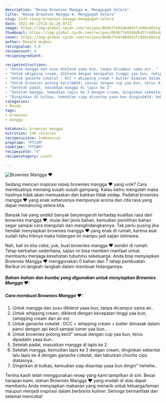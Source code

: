 ```yaml
---
description: "Resep Brownies Mangga ❤, Menggugah Selera"
title: "Resep Brownies Mangga ❤, Menggugah Selera"
slug: 1145-resep-brownies-mangga-menggugah-selera
date: 2021-06-13T15:42:29.971Z
image: https://img-global.cpcdn.com/recipes/0b9b77e93d8d643f/680x482cq70/brownies-mangga-❤-foto-resep-utama.jpg
thumbnail: https://img-global.cpcdn.com/recipes/0b9b77e93d8d643f/680x482cq70/brownies-mangga-❤-foto-resep-utama.jpg
cover: https://img-global.cpcdn.com/recipes/0b9b77e93d8d643f/680x482cq70/brownies-mangga-❤-foto-resep-utama.jpg
author: Ronald Hughes
ratingvalue: 3.8
reviewcount: 4
recipeingredient:

recipeinstructions:
- "Untuk mangga dan susu diblend yaaa bun, tanpa dicampur sama air.."
- "Untuk whipping cream, diblend dengan kecepatan tinggi yaa bun, (whipping cream dan air es)"
- "Untuk ganache cokelat : DCC + whipping cream + butter dimasak dalam panci dengan api kecil sampai lumer yaa bun.."
- "Untuk brownies potong kecil&#34; sesuai dengan cup yaa bun, terus dipadatin yaaa bun.."
- "Setelah padat, masukkan mangga di lapis ke 2"
- "Setelah mangga, kemudian lapis ke 3 dengan cream, dinginkan sebentar lalu lapis ke 4 dengan ganache cokelat, dan taburkan chocho cips diatasnya.."
- "Dinginkan di kulkas, kemudian siap disantap yaaa bun dingin&#34; hehehe.."
categories:
- Resep
tags:
- brownies
- mangga

katakunci: brownies mangga 
nutrition: 148 calories
recipecuisine: Indonesian
preptime: "PT11M"
cooktime: "PT50M"
recipeyield: "4"
recipecategory: Lunch

---
```



![Brownies Mangga ❤](https://img-global.cpcdn.com/recipes/0b9b77e93d8d643f/680x482cq70/brownies-mangga-❤-foto-resep-utama.jpg)

Sedang mencari inspirasi resep brownies mangga ❤ yang unik? Cara membuatnya memang susah-susah gampang. Kalau keliru mengolah maka hasilnya tidak akan memuaskan dan bahkan tidak sedap. Padahal brownies mangga ❤ yang enak seharusnya mempunyai aroma dan cita rasa yang dapat memancing selera kita.



Banyak hal yang sedikit banyak berpengaruh terhadap kualitas rasa dari brownies mangga ❤, mulai dari jenis bahan, kemudian pemilihan bahan segar sampai cara mengolah dan menghidangkannya. Tak perlu pusing jika hendak menyiapkan brownies mangga ❤ yang enak di rumah, karena asal sudah tahu triknya maka hidangan ini mampu jadi sajian istimewa.


Nah, kali ini kita coba, yuk, buat brownies mangga ❤ sendiri di rumah. Tetap berbahan sederhana, sajian ini bisa memberi manfaat untuk membantu menjaga kesehatan tubuhmu sekeluarga. Anda bisa menyiapkan Brownies Mangga ❤ menggunakan 0 bahan dan 7 tahap pembuatan. Berikut ini langkah-langkah dalam membuat hidangannya.

<!--inarticleads1-->

##### Bahan-bahan dan bumbu yang digunakan untuk menyiapkan Brownies Mangga ❤:





<!--inarticleads2-->

##### Cara membuat Brownies Mangga ❤:

1. Untuk mangga dan susu diblend yaaa bun, tanpa dicampur sama air..
1. Untuk whipping cream, diblend dengan kecepatan tinggi yaa bun, (whipping cream dan air es)
1. Untuk ganache cokelat : DCC + whipping cream + butter dimasak dalam panci dengan api kecil sampai lumer yaa bun..
1. Untuk brownies potong kecil&#34; sesuai dengan cup yaa bun, terus dipadatin yaaa bun..
1. Setelah padat, masukkan mangga di lapis ke 2
1. Setelah mangga, kemudian lapis ke 3 dengan cream, dinginkan sebentar lalu lapis ke 4 dengan ganache cokelat, dan taburkan chocho cips diatasnya..
1. Dinginkan di kulkas, kemudian siap disantap yaaa bun dingin&#34; hehehe..




Terima kasih telah menggunakan resep yang kami tampilkan di sini. Besar harapan kami, olahan Brownies Mangga ❤ yang mudah di atas dapat membantu Anda menyiapkan makanan yang menarik untuk keluarga/teman maupun menjadi inspirasi dalam berbisnis kuliner. Semoga bermanfaat dan selamat mencoba!
